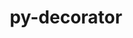 ---
title: "py-decorator"
layout: cache
categories: [package, develop]
meta: {"versions": ["5.1.1"], "compilers": ["gcc@=11.1.0", "gcc@=11.3.0", "gcc@=11.4.0", "gcc@=9.4.0", "oneapi@=2023.2.0", "oneapi@=2023.2.1"], "oss": ["ubuntu20.04", "ubuntu22.04"], "platforms": ["linux"], "targets": ["aarch64", "neoverse_v1", "ppc64le", "x86_64_v3"], "stacks": ["data-vis-sdk", "e4s", "e4s-arm", "e4s-neoverse_v1", "e4s-oneapi", "e4s-power", "ml-linux-x86_64-cpu", "ml-linux-x86_64-cuda", "ml-linux-x86_64-rocm", "root"], "num_specs": 98, "num_specs_by_stack": {"root": 98, "e4s-arm": 14, "e4s-neoverse_v1": 10, "e4s-power": 16, "data-vis-sdk": 13, "e4s": 22, "e4s-oneapi": 16, "ml-linux-x86_64-rocm": 7, "ml-linux-x86_64-cuda": 7, "ml-linux-x86_64-cpu": 7}}
spec_details: [{"hash": "4wso6iybkj3vvjrtq45e7btrq7tixrx7", "compiler": "gcc@=11.4.0", "versions": ["5.1.1"], "os": "ubuntu20.04", "platform": "linux", "target": "aarch64", "variants": ["build_system=python_pip"], "stacks": ["root", "e4s-arm"], "size": "-", "tarball": "https://binaries.spack.io/develop/build_cache/linux-ubuntu20.04-aarch64/gcc-11.4.0/py-decorator-5.1.1/linux-ubuntu20.04-aarch64-gcc-11.4.0-py-decorator-5.1.1-4wso6iybkj3vvjrtq45e7btrq7tixrx7.spack"}, {"hash": "e27zlfsj6qaxohjyjgtigj2y2r3ewnmq", "compiler": "gcc@=11.4.0", "versions": ["5.1.1"], "os": "ubuntu20.04", "platform": "linux", "target": "aarch64", "variants": ["build_system=python_pip"], "stacks": ["root", "e4s-arm"], "size": "-", "tarball": "https://binaries.spack.io/develop/build_cache/linux-ubuntu20.04-aarch64/gcc-11.4.0/py-decorator-5.1.1/linux-ubuntu20.04-aarch64-gcc-11.4.0-py-decorator-5.1.1-e27zlfsj6qaxohjyjgtigj2y2r3ewnmq.spack"}, {"hash": "excwmxa5s7gnbtacanpc5m6zoggqm3qh", "compiler": "gcc@=11.4.0", "versions": ["5.1.1"], "os": "ubuntu20.04", "platform": "linux", "target": "aarch64", "variants": ["build_system=python_pip"], "stacks": ["root", "e4s-arm"], "size": "-", "tarball": "https://binaries.spack.io/develop/build_cache/linux-ubuntu20.04-aarch64/gcc-11.4.0/py-decorator-5.1.1/linux-ubuntu20.04-aarch64-gcc-11.4.0-py-decorator-5.1.1-excwmxa5s7gnbtacanpc5m6zoggqm3qh.spack"}, {"hash": "gpvl7chznmhmk4k5upnthalmbdftvbtg", "compiler": "gcc@=11.4.0", "versions": ["5.1.1"], "os": "ubuntu20.04", "platform": "linux", "target": "aarch64", "variants": ["build_system=python_pip"], "stacks": ["root", "e4s-arm"], "size": "-", "tarball": "https://binaries.spack.io/develop/build_cache/linux-ubuntu20.04-aarch64/gcc-11.4.0/py-decorator-5.1.1/linux-ubuntu20.04-aarch64-gcc-11.4.0-py-decorator-5.1.1-gpvl7chznmhmk4k5upnthalmbdftvbtg.spack"}, {"hash": "zpvhq25ukwbttb5kvtvoxogziut7phuw", "compiler": "gcc@=11.4.0", "versions": ["5.1.1"], "os": "ubuntu20.04", "platform": "linux", "target": "aarch64", "variants": ["build_system=python_pip"], "stacks": ["root", "e4s-arm"], "size": "-", "tarball": "https://binaries.spack.io/develop/build_cache/linux-ubuntu20.04-aarch64/gcc-11.4.0/py-decorator-5.1.1/linux-ubuntu20.04-aarch64-gcc-11.4.0-py-decorator-5.1.1-zpvhq25ukwbttb5kvtvoxogziut7phuw.spack"}, {"hash": "qsaaj2o6uywfqwuotxfkejnxa65yh2mc", "compiler": "gcc@=11.4.0", "versions": ["5.1.1"], "os": "ubuntu20.04", "platform": "linux", "target": "aarch64", "variants": ["build_system=python_pip"], "stacks": ["root", "e4s-arm"], "size": "-", "tarball": "https://binaries.spack.io/develop/build_cache/linux-ubuntu20.04-aarch64/gcc-11.4.0/py-decorator-5.1.1/linux-ubuntu20.04-aarch64-gcc-11.4.0-py-decorator-5.1.1-qsaaj2o6uywfqwuotxfkejnxa65yh2mc.spack"}, {"hash": "udyzgincfa76oazpcqvufunrwg5m5vdn", "compiler": "gcc@=11.4.0", "versions": ["5.1.1"], "os": "ubuntu20.04", "platform": "linux", "target": "aarch64", "variants": ["build_system=python_pip"], "stacks": ["root", "e4s-arm"], "size": "-", "tarball": "https://binaries.spack.io/develop/build_cache/linux-ubuntu20.04-aarch64/gcc-11.4.0/py-decorator-5.1.1/linux-ubuntu20.04-aarch64-gcc-11.4.0-py-decorator-5.1.1-udyzgincfa76oazpcqvufunrwg5m5vdn.spack"}, {"hash": "sxpvtatvokdlz3fhplyppqbikv3djwxa", "compiler": "gcc@=11.4.0", "versions": ["5.1.1"], "os": "ubuntu20.04", "platform": "linux", "target": "aarch64", "variants": ["build_system=python_pip"], "stacks": ["root", "e4s-arm"], "size": "-", "tarball": "https://binaries.spack.io/develop/build_cache/linux-ubuntu20.04-aarch64/gcc-11.4.0/py-decorator-5.1.1/linux-ubuntu20.04-aarch64-gcc-11.4.0-py-decorator-5.1.1-sxpvtatvokdlz3fhplyppqbikv3djwxa.spack"}, {"hash": "33qd6dliyf4i4d4aav5lmtzu46dfwkeu", "compiler": "gcc@=11.4.0", "versions": ["5.1.1"], "os": "ubuntu20.04", "platform": "linux", "target": "aarch64", "variants": ["build_system=python_pip"], "stacks": ["root", "e4s-arm"], "size": "-", "tarball": "https://binaries.spack.io/develop/build_cache/linux-ubuntu20.04-aarch64/gcc-11.4.0/py-decorator-5.1.1/linux-ubuntu20.04-aarch64-gcc-11.4.0-py-decorator-5.1.1-33qd6dliyf4i4d4aav5lmtzu46dfwkeu.spack"}, {"hash": "ii2ernz2eas7r5wd7myhyusqyhldphhd", "compiler": "gcc@=11.4.0", "versions": ["5.1.1"], "os": "ubuntu20.04", "platform": "linux", "target": "aarch64", "variants": ["build_system=python_pip"], "stacks": ["root", "e4s-arm"], "size": "-", "tarball": "https://binaries.spack.io/develop/build_cache/linux-ubuntu20.04-aarch64/gcc-11.4.0/py-decorator-5.1.1/linux-ubuntu20.04-aarch64-gcc-11.4.0-py-decorator-5.1.1-ii2ernz2eas7r5wd7myhyusqyhldphhd.spack"}, {"hash": "behchh5akxzjof2yrgaahcwvaqj5c5ut", "compiler": "gcc@=11.4.0", "versions": ["5.1.1"], "os": "ubuntu20.04", "platform": "linux", "target": "aarch64", "variants": ["build_system=python_pip"], "stacks": ["root", "e4s-arm"], "size": "-", "tarball": "https://binaries.spack.io/develop/build_cache/linux-ubuntu20.04-aarch64/gcc-11.4.0/py-decorator-5.1.1/linux-ubuntu20.04-aarch64-gcc-11.4.0-py-decorator-5.1.1-behchh5akxzjof2yrgaahcwvaqj5c5ut.spack"}, {"hash": "gagapmhwicdcv6kt4w4jc5lekglelby6", "compiler": "gcc@=11.4.0", "versions": ["5.1.1"], "os": "ubuntu20.04", "platform": "linux", "target": "aarch64", "variants": ["build_system=python_pip"], "stacks": ["root", "e4s-arm"], "size": "-", "tarball": "https://binaries.spack.io/develop/build_cache/linux-ubuntu20.04-aarch64/gcc-11.4.0/py-decorator-5.1.1/linux-ubuntu20.04-aarch64-gcc-11.4.0-py-decorator-5.1.1-gagapmhwicdcv6kt4w4jc5lekglelby6.spack"}, {"hash": "2ogsefysp5ubugwzxanadumfmbyg6cff", "compiler": "gcc@=11.4.0", "versions": ["5.1.1"], "os": "ubuntu20.04", "platform": "linux", "target": "aarch64", "variants": ["build_system=python_pip"], "stacks": ["root", "e4s-arm"], "size": "-", "tarball": "https://binaries.spack.io/develop/build_cache/linux-ubuntu20.04-aarch64/gcc-11.4.0/py-decorator-5.1.1/linux-ubuntu20.04-aarch64-gcc-11.4.0-py-decorator-5.1.1-2ogsefysp5ubugwzxanadumfmbyg6cff.spack"}, {"hash": "umepuvngvwvi2bwbc7vcvw2ouf476q26", "compiler": "gcc@=11.4.0", "versions": ["5.1.1"], "os": "ubuntu20.04", "platform": "linux", "target": "aarch64", "variants": ["build_system=python_pip"], "stacks": ["root", "e4s-arm"], "size": "-", "tarball": "https://binaries.spack.io/develop/build_cache/linux-ubuntu20.04-aarch64/gcc-11.4.0/py-decorator-5.1.1/linux-ubuntu20.04-aarch64-gcc-11.4.0-py-decorator-5.1.1-umepuvngvwvi2bwbc7vcvw2ouf476q26.spack"}, {"hash": "qvk2lsal47xpm3csnoxwh4xnifiyagkc", "compiler": "gcc@=11.4.0", "versions": ["5.1.1"], "os": "ubuntu20.04", "platform": "linux", "target": "neoverse_v1", "variants": ["build_system=python_pip"], "stacks": ["root", "e4s-neoverse_v1"], "size": "-", "tarball": "https://binaries.spack.io/develop/build_cache/linux-ubuntu20.04-neoverse_v1/gcc-11.4.0/py-decorator-5.1.1/linux-ubuntu20.04-neoverse_v1-gcc-11.4.0-py-decorator-5.1.1-qvk2lsal47xpm3csnoxwh4xnifiyagkc.spack"}, {"hash": "zaiuy2pd5vode43444r7v4so75nfxc5o", "compiler": "gcc@=11.4.0", "versions": ["5.1.1"], "os": "ubuntu20.04", "platform": "linux", "target": "neoverse_v1", "variants": ["build_system=python_pip"], "stacks": ["root", "e4s-neoverse_v1"], "size": "-", "tarball": "https://binaries.spack.io/develop/build_cache/linux-ubuntu20.04-neoverse_v1/gcc-11.4.0/py-decorator-5.1.1/linux-ubuntu20.04-neoverse_v1-gcc-11.4.0-py-decorator-5.1.1-zaiuy2pd5vode43444r7v4so75nfxc5o.spack"}, {"hash": "ggmvm5o2f2lufhfp54epgw2d77c4qadk", "compiler": "gcc@=11.4.0", "versions": ["5.1.1"], "os": "ubuntu20.04", "platform": "linux", "target": "neoverse_v1", "variants": ["build_system=python_pip"], "stacks": ["root", "e4s-neoverse_v1"], "size": "-", "tarball": "https://binaries.spack.io/develop/build_cache/linux-ubuntu20.04-neoverse_v1/gcc-11.4.0/py-decorator-5.1.1/linux-ubuntu20.04-neoverse_v1-gcc-11.4.0-py-decorator-5.1.1-ggmvm5o2f2lufhfp54epgw2d77c4qadk.spack"}, {"hash": "y6hkkhbakzefxm4m7vsvrl7cmag2fq42", "compiler": "gcc@=11.4.0", "versions": ["5.1.1"], "os": "ubuntu20.04", "platform": "linux", "target": "neoverse_v1", "variants": ["build_system=python_pip"], "stacks": ["root", "e4s-neoverse_v1"], "size": "-", "tarball": "https://binaries.spack.io/develop/build_cache/linux-ubuntu20.04-neoverse_v1/gcc-11.4.0/py-decorator-5.1.1/linux-ubuntu20.04-neoverse_v1-gcc-11.4.0-py-decorator-5.1.1-y6hkkhbakzefxm4m7vsvrl7cmag2fq42.spack"}, {"hash": "tova4ot6loimgwuazb7iw2ggi5ryrswx", "compiler": "gcc@=11.4.0", "versions": ["5.1.1"], "os": "ubuntu20.04", "platform": "linux", "target": "neoverse_v1", "variants": ["build_system=python_pip"], "stacks": ["root", "e4s-neoverse_v1"], "size": "-", "tarball": "https://binaries.spack.io/develop/build_cache/linux-ubuntu20.04-neoverse_v1/gcc-11.4.0/py-decorator-5.1.1/linux-ubuntu20.04-neoverse_v1-gcc-11.4.0-py-decorator-5.1.1-tova4ot6loimgwuazb7iw2ggi5ryrswx.spack"}, {"hash": "akesurbxwwkpyukknzvg3vnreiag6t6r", "compiler": "gcc@=11.4.0", "versions": ["5.1.1"], "os": "ubuntu20.04", "platform": "linux", "target": "neoverse_v1", "variants": ["build_system=python_pip"], "stacks": ["root", "e4s-neoverse_v1"], "size": "-", "tarball": "https://binaries.spack.io/develop/build_cache/linux-ubuntu20.04-neoverse_v1/gcc-11.4.0/py-decorator-5.1.1/linux-ubuntu20.04-neoverse_v1-gcc-11.4.0-py-decorator-5.1.1-akesurbxwwkpyukknzvg3vnreiag6t6r.spack"}, {"hash": "pkuoida3sleznhg26otuekqwxlvqm3lh", "compiler": "gcc@=11.4.0", "versions": ["5.1.1"], "os": "ubuntu20.04", "platform": "linux", "target": "neoverse_v1", "variants": ["build_system=python_pip"], "stacks": ["root", "e4s-neoverse_v1"], "size": "-", "tarball": "https://binaries.spack.io/develop/build_cache/linux-ubuntu20.04-neoverse_v1/gcc-11.4.0/py-decorator-5.1.1/linux-ubuntu20.04-neoverse_v1-gcc-11.4.0-py-decorator-5.1.1-pkuoida3sleznhg26otuekqwxlvqm3lh.spack"}, {"hash": "bh2ka5z5l2zeko7q5f4chvvv53xf7bks", "compiler": "gcc@=11.4.0", "versions": ["5.1.1"], "os": "ubuntu20.04", "platform": "linux", "target": "neoverse_v1", "variants": ["build_system=python_pip"], "stacks": ["root", "e4s-neoverse_v1"], "size": "-", "tarball": "https://binaries.spack.io/develop/build_cache/linux-ubuntu20.04-neoverse_v1/gcc-11.4.0/py-decorator-5.1.1/linux-ubuntu20.04-neoverse_v1-gcc-11.4.0-py-decorator-5.1.1-bh2ka5z5l2zeko7q5f4chvvv53xf7bks.spack"}, {"hash": "b5vkkax6q3txodqs3mlphl5gnhqs6544", "compiler": "gcc@=11.4.0", "versions": ["5.1.1"], "os": "ubuntu20.04", "platform": "linux", "target": "neoverse_v1", "variants": ["build_system=python_pip"], "stacks": ["root", "e4s-neoverse_v1"], "size": "-", "tarball": "https://binaries.spack.io/develop/build_cache/linux-ubuntu20.04-neoverse_v1/gcc-11.4.0/py-decorator-5.1.1/linux-ubuntu20.04-neoverse_v1-gcc-11.4.0-py-decorator-5.1.1-b5vkkax6q3txodqs3mlphl5gnhqs6544.spack"}, {"hash": "67xr7mlv4j2cj5osiut3kerveldee56i", "compiler": "gcc@=11.4.0", "versions": ["5.1.1"], "os": "ubuntu20.04", "platform": "linux", "target": "neoverse_v1", "variants": ["build_system=python_pip"], "stacks": ["root", "e4s-neoverse_v1"], "size": "-", "tarball": "https://binaries.spack.io/develop/build_cache/linux-ubuntu20.04-neoverse_v1/gcc-11.4.0/py-decorator-5.1.1/linux-ubuntu20.04-neoverse_v1-gcc-11.4.0-py-decorator-5.1.1-67xr7mlv4j2cj5osiut3kerveldee56i.spack"}, {"hash": "zhnwunxzwpjg23dyaf75mbtv64cq4tzh", "compiler": "gcc@=9.4.0", "versions": ["5.1.1"], "os": "ubuntu20.04", "platform": "linux", "target": "ppc64le", "variants": ["build_system=python_pip"], "stacks": ["root", "e4s-power"], "size": "-", "tarball": "https://binaries.spack.io/develop/build_cache/linux-ubuntu20.04-ppc64le/gcc-9.4.0/py-decorator-5.1.1/linux-ubuntu20.04-ppc64le-gcc-9.4.0-py-decorator-5.1.1-zhnwunxzwpjg23dyaf75mbtv64cq4tzh.spack"}, {"hash": "gm72gajshvmubylle5y5kkpgv2x6hi4l", "compiler": "gcc@=9.4.0", "versions": ["5.1.1"], "os": "ubuntu20.04", "platform": "linux", "target": "ppc64le", "variants": ["build_system=python_pip"], "stacks": ["root", "e4s-power"], "size": "-", "tarball": "https://binaries.spack.io/develop/build_cache/linux-ubuntu20.04-ppc64le/gcc-9.4.0/py-decorator-5.1.1/linux-ubuntu20.04-ppc64le-gcc-9.4.0-py-decorator-5.1.1-gm72gajshvmubylle5y5kkpgv2x6hi4l.spack"}, {"hash": "6q3dpnzryefamwi27zayh3gok4k7mpro", "compiler": "gcc@=9.4.0", "versions": ["5.1.1"], "os": "ubuntu20.04", "platform": "linux", "target": "ppc64le", "variants": ["build_system=python_pip"], "stacks": ["root", "e4s-power"], "size": "-", "tarball": "https://binaries.spack.io/develop/build_cache/linux-ubuntu20.04-ppc64le/gcc-9.4.0/py-decorator-5.1.1/linux-ubuntu20.04-ppc64le-gcc-9.4.0-py-decorator-5.1.1-6q3dpnzryefamwi27zayh3gok4k7mpro.spack"}, {"hash": "lpjtio5hmp77hc5k3uljxbipgtbubfgf", "compiler": "gcc@=9.4.0", "versions": ["5.1.1"], "os": "ubuntu20.04", "platform": "linux", "target": "ppc64le", "variants": ["build_system=python_pip"], "stacks": ["root", "e4s-power"], "size": "-", "tarball": "https://binaries.spack.io/develop/build_cache/linux-ubuntu20.04-ppc64le/gcc-9.4.0/py-decorator-5.1.1/linux-ubuntu20.04-ppc64le-gcc-9.4.0-py-decorator-5.1.1-lpjtio5hmp77hc5k3uljxbipgtbubfgf.spack"}, {"hash": "73zhlktj5fh3zn2saqoxcsbqj3rtljkh", "compiler": "gcc@=9.4.0", "versions": ["5.1.1"], "os": "ubuntu20.04", "platform": "linux", "target": "ppc64le", "variants": ["build_system=python_pip"], "stacks": ["root", "e4s-power"], "size": "-", "tarball": "https://binaries.spack.io/develop/build_cache/linux-ubuntu20.04-ppc64le/gcc-9.4.0/py-decorator-5.1.1/linux-ubuntu20.04-ppc64le-gcc-9.4.0-py-decorator-5.1.1-73zhlktj5fh3zn2saqoxcsbqj3rtljkh.spack"}, {"hash": "fqkhkea3ktu33dvi6bgmr2thndlbylh6", "compiler": "gcc@=9.4.0", "versions": ["5.1.1"], "os": "ubuntu20.04", "platform": "linux", "target": "ppc64le", "variants": ["build_system=python_pip"], "stacks": ["root", "e4s-power"], "size": "-", "tarball": "https://binaries.spack.io/develop/build_cache/linux-ubuntu20.04-ppc64le/gcc-9.4.0/py-decorator-5.1.1/linux-ubuntu20.04-ppc64le-gcc-9.4.0-py-decorator-5.1.1-fqkhkea3ktu33dvi6bgmr2thndlbylh6.spack"}, {"hash": "arow6qni7msw77tqgxmj4jlhn4m4gxdv", "compiler": "gcc@=9.4.0", "versions": ["5.1.1"], "os": "ubuntu20.04", "platform": "linux", "target": "ppc64le", "variants": ["build_system=python_pip"], "stacks": ["root", "e4s-power"], "size": "-", "tarball": "https://binaries.spack.io/develop/build_cache/linux-ubuntu20.04-ppc64le/gcc-9.4.0/py-decorator-5.1.1/linux-ubuntu20.04-ppc64le-gcc-9.4.0-py-decorator-5.1.1-arow6qni7msw77tqgxmj4jlhn4m4gxdv.spack"}, {"hash": "sum5ie6eo2lpyiouuksqxvamm25nndvn", "compiler": "gcc@=9.4.0", "versions": ["5.1.1"], "os": "ubuntu20.04", "platform": "linux", "target": "ppc64le", "variants": ["build_system=python_pip"], "stacks": ["root", "e4s-power"], "size": "-", "tarball": "https://binaries.spack.io/develop/build_cache/linux-ubuntu20.04-ppc64le/gcc-9.4.0/py-decorator-5.1.1/linux-ubuntu20.04-ppc64le-gcc-9.4.0-py-decorator-5.1.1-sum5ie6eo2lpyiouuksqxvamm25nndvn.spack"}, {"hash": "ikuxnddeswifj3a3k6x5dg4qdzzmccuy", "compiler": "gcc@=9.4.0", "versions": ["5.1.1"], "os": "ubuntu20.04", "platform": "linux", "target": "ppc64le", "variants": ["build_system=python_pip"], "stacks": ["root", "e4s-power"], "size": "-", "tarball": "https://binaries.spack.io/develop/build_cache/linux-ubuntu20.04-ppc64le/gcc-9.4.0/py-decorator-5.1.1/linux-ubuntu20.04-ppc64le-gcc-9.4.0-py-decorator-5.1.1-ikuxnddeswifj3a3k6x5dg4qdzzmccuy.spack"}, {"hash": "s475jklpqvgh4k6kx54jev3fvb3bkcv2", "compiler": "gcc@=9.4.0", "versions": ["5.1.1"], "os": "ubuntu20.04", "platform": "linux", "target": "ppc64le", "variants": ["build_system=python_pip"], "stacks": ["root", "e4s-power"], "size": "-", "tarball": "https://binaries.spack.io/develop/build_cache/linux-ubuntu20.04-ppc64le/gcc-9.4.0/py-decorator-5.1.1/linux-ubuntu20.04-ppc64le-gcc-9.4.0-py-decorator-5.1.1-s475jklpqvgh4k6kx54jev3fvb3bkcv2.spack"}, {"hash": "fsg5o6tqkic2bibuzk3qljsp5cldp4l4", "compiler": "gcc@=9.4.0", "versions": ["5.1.1"], "os": "ubuntu20.04", "platform": "linux", "target": "ppc64le", "variants": ["build_system=python_pip"], "stacks": ["root", "e4s-power"], "size": "-", "tarball": "https://binaries.spack.io/develop/build_cache/linux-ubuntu20.04-ppc64le/gcc-9.4.0/py-decorator-5.1.1/linux-ubuntu20.04-ppc64le-gcc-9.4.0-py-decorator-5.1.1-fsg5o6tqkic2bibuzk3qljsp5cldp4l4.spack"}, {"hash": "iq7y2cabsln6c5qwq4hnh3egzcv4gngh", "compiler": "gcc@=9.4.0", "versions": ["5.1.1"], "os": "ubuntu20.04", "platform": "linux", "target": "ppc64le", "variants": ["build_system=python_pip"], "stacks": ["root", "e4s-power"], "size": "-", "tarball": "https://binaries.spack.io/develop/build_cache/linux-ubuntu20.04-ppc64le/gcc-9.4.0/py-decorator-5.1.1/linux-ubuntu20.04-ppc64le-gcc-9.4.0-py-decorator-5.1.1-iq7y2cabsln6c5qwq4hnh3egzcv4gngh.spack"}, {"hash": "jsfcz7grhxu7cpjnqhwbb4yhg6ayqdlq", "compiler": "gcc@=9.4.0", "versions": ["5.1.1"], "os": "ubuntu20.04", "platform": "linux", "target": "ppc64le", "variants": ["build_system=python_pip"], "stacks": ["root", "e4s-power"], "size": "-", "tarball": "https://binaries.spack.io/develop/build_cache/linux-ubuntu20.04-ppc64le/gcc-9.4.0/py-decorator-5.1.1/linux-ubuntu20.04-ppc64le-gcc-9.4.0-py-decorator-5.1.1-jsfcz7grhxu7cpjnqhwbb4yhg6ayqdlq.spack"}, {"hash": "lsppenydlzw6nmvreyyy7ic7uen6mmgm", "compiler": "gcc@=9.4.0", "versions": ["5.1.1"], "os": "ubuntu20.04", "platform": "linux", "target": "ppc64le", "variants": ["build_system=python_pip"], "stacks": ["root", "e4s-power"], "size": "-", "tarball": "https://binaries.spack.io/develop/build_cache/linux-ubuntu20.04-ppc64le/gcc-9.4.0/py-decorator-5.1.1/linux-ubuntu20.04-ppc64le-gcc-9.4.0-py-decorator-5.1.1-lsppenydlzw6nmvreyyy7ic7uen6mmgm.spack"}, {"hash": "x7nelzwr5ffm3rgvdw2woktcgqnguofs", "compiler": "gcc@=9.4.0", "versions": ["5.1.1"], "os": "ubuntu20.04", "platform": "linux", "target": "ppc64le", "variants": ["build_system=python_pip"], "stacks": ["root", "e4s-power"], "size": "-", "tarball": "https://binaries.spack.io/develop/build_cache/linux-ubuntu20.04-ppc64le/gcc-9.4.0/py-decorator-5.1.1/linux-ubuntu20.04-ppc64le-gcc-9.4.0-py-decorator-5.1.1-x7nelzwr5ffm3rgvdw2woktcgqnguofs.spack"}, {"hash": "se2yz47tnxbjqru2csu2dtitdn7bb7b3", "compiler": "gcc@=9.4.0", "versions": ["5.1.1"], "os": "ubuntu20.04", "platform": "linux", "target": "ppc64le", "variants": ["build_system=python_pip"], "stacks": ["root", "e4s-power"], "size": "-", "tarball": "https://binaries.spack.io/develop/build_cache/linux-ubuntu20.04-ppc64le/gcc-9.4.0/py-decorator-5.1.1/linux-ubuntu20.04-ppc64le-gcc-9.4.0-py-decorator-5.1.1-se2yz47tnxbjqru2csu2dtitdn7bb7b3.spack"}, {"hash": "tfcbyb6opv7jmk7gjgvmqkqngyml43h5", "compiler": "gcc@=11.1.0", "versions": ["5.1.1"], "os": "ubuntu20.04", "platform": "linux", "target": "x86_64_v3", "variants": ["build_system=python_pip"], "stacks": ["data-vis-sdk", "root"], "size": "-", "tarball": "https://binaries.spack.io/develop/build_cache/linux-ubuntu20.04-x86_64_v3/gcc-11.1.0/py-decorator-5.1.1/linux-ubuntu20.04-x86_64_v3-gcc-11.1.0-py-decorator-5.1.1-tfcbyb6opv7jmk7gjgvmqkqngyml43h5.spack"}, {"hash": "mjeisuwbe5g4aeuvtyaguauwzzxtqoqr", "compiler": "gcc@=11.1.0", "versions": ["5.1.1"], "os": "ubuntu20.04", "platform": "linux", "target": "x86_64_v3", "variants": ["build_system=python_pip"], "stacks": ["data-vis-sdk", "root"], "size": "-", "tarball": "https://binaries.spack.io/develop/build_cache/linux-ubuntu20.04-x86_64_v3/gcc-11.1.0/py-decorator-5.1.1/linux-ubuntu20.04-x86_64_v3-gcc-11.1.0-py-decorator-5.1.1-mjeisuwbe5g4aeuvtyaguauwzzxtqoqr.spack"}, {"hash": "q73hkgpvgoky7jh54fsbjbiv5omgvxus", "compiler": "gcc@=11.1.0", "versions": ["5.1.1"], "os": "ubuntu20.04", "platform": "linux", "target": "x86_64_v3", "variants": ["build_system=python_pip"], "stacks": ["data-vis-sdk", "root"], "size": "-", "tarball": "https://binaries.spack.io/develop/build_cache/linux-ubuntu20.04-x86_64_v3/gcc-11.1.0/py-decorator-5.1.1/linux-ubuntu20.04-x86_64_v3-gcc-11.1.0-py-decorator-5.1.1-q73hkgpvgoky7jh54fsbjbiv5omgvxus.spack"}, {"hash": "ycvmwnnrd5wptf3ph43pdhltozl5zyg6", "compiler": "gcc@=11.1.0", "versions": ["5.1.1"], "os": "ubuntu20.04", "platform": "linux", "target": "x86_64_v3", "variants": ["build_system=python_pip"], "stacks": ["data-vis-sdk", "root"], "size": "-", "tarball": "https://binaries.spack.io/develop/build_cache/linux-ubuntu20.04-x86_64_v3/gcc-11.1.0/py-decorator-5.1.1/linux-ubuntu20.04-x86_64_v3-gcc-11.1.0-py-decorator-5.1.1-ycvmwnnrd5wptf3ph43pdhltozl5zyg6.spack"}, {"hash": "cbkschvqp7l4nqs7bpz4dyboszrbfimu", "compiler": "gcc@=11.1.0", "versions": ["5.1.1"], "os": "ubuntu20.04", "platform": "linux", "target": "x86_64_v3", "variants": ["build_system=python_pip"], "stacks": ["data-vis-sdk", "root"], "size": "-", "tarball": "https://binaries.spack.io/develop/build_cache/linux-ubuntu20.04-x86_64_v3/gcc-11.1.0/py-decorator-5.1.1/linux-ubuntu20.04-x86_64_v3-gcc-11.1.0-py-decorator-5.1.1-cbkschvqp7l4nqs7bpz4dyboszrbfimu.spack"}, {"hash": "qno7e4lppakbfnk5st7pkc2brlih5zio", "compiler": "gcc@=11.1.0", "versions": ["5.1.1"], "os": "ubuntu20.04", "platform": "linux", "target": "x86_64_v3", "variants": ["build_system=python_pip"], "stacks": ["data-vis-sdk", "root"], "size": "-", "tarball": "https://binaries.spack.io/develop/build_cache/linux-ubuntu20.04-x86_64_v3/gcc-11.1.0/py-decorator-5.1.1/linux-ubuntu20.04-x86_64_v3-gcc-11.1.0-py-decorator-5.1.1-qno7e4lppakbfnk5st7pkc2brlih5zio.spack"}, {"hash": "oqqyv5hdrrvnuws6zxbzi6zvx3dxxxdr", "compiler": "gcc@=11.1.0", "versions": ["5.1.1"], "os": "ubuntu20.04", "platform": "linux", "target": "x86_64_v3", "variants": ["build_system=python_pip"], "stacks": ["data-vis-sdk", "root"], "size": "-", "tarball": "https://binaries.spack.io/develop/build_cache/linux-ubuntu20.04-x86_64_v3/gcc-11.1.0/py-decorator-5.1.1/linux-ubuntu20.04-x86_64_v3-gcc-11.1.0-py-decorator-5.1.1-oqqyv5hdrrvnuws6zxbzi6zvx3dxxxdr.spack"}, {"hash": "xb7yamogiam7qkfmhimrkor7xyyu4m5l", "compiler": "gcc@=11.1.0", "versions": ["5.1.1"], "os": "ubuntu20.04", "platform": "linux", "target": "x86_64_v3", "variants": ["build_system=python_pip"], "stacks": ["data-vis-sdk", "root"], "size": "-", "tarball": "https://binaries.spack.io/develop/build_cache/linux-ubuntu20.04-x86_64_v3/gcc-11.1.0/py-decorator-5.1.1/linux-ubuntu20.04-x86_64_v3-gcc-11.1.0-py-decorator-5.1.1-xb7yamogiam7qkfmhimrkor7xyyu4m5l.spack"}, {"hash": "dzhlg3zqgnwalfb3tuef4fz7fpwiyufc", "compiler": "gcc@=11.1.0", "versions": ["5.1.1"], "os": "ubuntu20.04", "platform": "linux", "target": "x86_64_v3", "variants": ["build_system=python_pip"], "stacks": ["data-vis-sdk", "root"], "size": "-", "tarball": "https://binaries.spack.io/develop/build_cache/linux-ubuntu20.04-x86_64_v3/gcc-11.1.0/py-decorator-5.1.1/linux-ubuntu20.04-x86_64_v3-gcc-11.1.0-py-decorator-5.1.1-dzhlg3zqgnwalfb3tuef4fz7fpwiyufc.spack"}, {"hash": "gof3g46ddb7rq2lmekc2s56xubpesfjb", "compiler": "gcc@=11.1.0", "versions": ["5.1.1"], "os": "ubuntu20.04", "platform": "linux", "target": "x86_64_v3", "variants": ["build_system=python_pip"], "stacks": ["data-vis-sdk", "root"], "size": "-", "tarball": "https://binaries.spack.io/develop/build_cache/linux-ubuntu20.04-x86_64_v3/gcc-11.1.0/py-decorator-5.1.1/linux-ubuntu20.04-x86_64_v3-gcc-11.1.0-py-decorator-5.1.1-gof3g46ddb7rq2lmekc2s56xubpesfjb.spack"}, {"hash": "dapnqa6t7k76vcdyu5q243tyllebrkqj", "compiler": "gcc@=11.1.0", "versions": ["5.1.1"], "os": "ubuntu20.04", "platform": "linux", "target": "x86_64_v3", "variants": ["build_system=python_pip"], "stacks": ["data-vis-sdk", "root"], "size": "-", "tarball": "https://binaries.spack.io/develop/build_cache/linux-ubuntu20.04-x86_64_v3/gcc-11.1.0/py-decorator-5.1.1/linux-ubuntu20.04-x86_64_v3-gcc-11.1.0-py-decorator-5.1.1-dapnqa6t7k76vcdyu5q243tyllebrkqj.spack"}, {"hash": "xzogtjh7s75sp2eeoecusbrcx7kgvufs", "compiler": "gcc@=11.1.0", "versions": ["5.1.1"], "os": "ubuntu20.04", "platform": "linux", "target": "x86_64_v3", "variants": ["build_system=python_pip"], "stacks": ["data-vis-sdk", "root"], "size": "-", "tarball": "https://binaries.spack.io/develop/build_cache/linux-ubuntu20.04-x86_64_v3/gcc-11.1.0/py-decorator-5.1.1/linux-ubuntu20.04-x86_64_v3-gcc-11.1.0-py-decorator-5.1.1-xzogtjh7s75sp2eeoecusbrcx7kgvufs.spack"}, {"hash": "vufyqbdzgwwsffmnc5krkxciz3uovldn", "compiler": "gcc@=11.1.0", "versions": ["5.1.1"], "os": "ubuntu20.04", "platform": "linux", "target": "x86_64_v3", "variants": ["build_system=python_pip"], "stacks": ["data-vis-sdk", "root"], "size": "-", "tarball": "https://binaries.spack.io/develop/build_cache/linux-ubuntu20.04-x86_64_v3/gcc-11.1.0/py-decorator-5.1.1/linux-ubuntu20.04-x86_64_v3-gcc-11.1.0-py-decorator-5.1.1-vufyqbdzgwwsffmnc5krkxciz3uovldn.spack"}, {"hash": "qtzyfh4yo73xw3hnuv3frvaukhaoesey", "compiler": "gcc@=11.4.0", "versions": ["5.1.1"], "os": "ubuntu20.04", "platform": "linux", "target": "x86_64_v3", "variants": ["build_system=python_pip"], "stacks": ["e4s", "root"], "size": "-", "tarball": "https://binaries.spack.io/develop/build_cache/linux-ubuntu20.04-x86_64_v3/gcc-11.4.0/py-decorator-5.1.1/linux-ubuntu20.04-x86_64_v3-gcc-11.4.0-py-decorator-5.1.1-qtzyfh4yo73xw3hnuv3frvaukhaoesey.spack"}, {"hash": "hzwt3szogj2lwkzkcgb4kfan27zz53i7", "compiler": "gcc@=11.4.0", "versions": ["5.1.1"], "os": "ubuntu20.04", "platform": "linux", "target": "x86_64_v3", "variants": ["build_system=python_pip"], "stacks": ["e4s", "root"], "size": "-", "tarball": "https://binaries.spack.io/develop/build_cache/linux-ubuntu20.04-x86_64_v3/gcc-11.4.0/py-decorator-5.1.1/linux-ubuntu20.04-x86_64_v3-gcc-11.4.0-py-decorator-5.1.1-hzwt3szogj2lwkzkcgb4kfan27zz53i7.spack"}, {"hash": "2s6o6y7kkoiefkaoltqycj6xxsn52rpw", "compiler": "gcc@=11.4.0", "versions": ["5.1.1"], "os": "ubuntu20.04", "platform": "linux", "target": "x86_64_v3", "variants": ["build_system=python_pip"], "stacks": ["e4s", "root"], "size": "-", "tarball": "https://binaries.spack.io/develop/build_cache/linux-ubuntu20.04-x86_64_v3/gcc-11.4.0/py-decorator-5.1.1/linux-ubuntu20.04-x86_64_v3-gcc-11.4.0-py-decorator-5.1.1-2s6o6y7kkoiefkaoltqycj6xxsn52rpw.spack"}, {"hash": "5zf3jdyw6wdm5knvlfjl2vq3pmnzp757", "compiler": "gcc@=11.4.0", "versions": ["5.1.1"], "os": "ubuntu20.04", "platform": "linux", "target": "x86_64_v3", "variants": ["build_system=python_pip"], "stacks": ["e4s", "root"], "size": "-", "tarball": "https://binaries.spack.io/develop/build_cache/linux-ubuntu20.04-x86_64_v3/gcc-11.4.0/py-decorator-5.1.1/linux-ubuntu20.04-x86_64_v3-gcc-11.4.0-py-decorator-5.1.1-5zf3jdyw6wdm5knvlfjl2vq3pmnzp757.spack"}, {"hash": "hgph7kvxduvdh6eqzvby74tomgajijjk", "compiler": "gcc@=11.4.0", "versions": ["5.1.1"], "os": "ubuntu20.04", "platform": "linux", "target": "x86_64_v3", "variants": ["build_system=python_pip"], "stacks": ["e4s", "root"], "size": "-", "tarball": "https://binaries.spack.io/develop/build_cache/linux-ubuntu20.04-x86_64_v3/gcc-11.4.0/py-decorator-5.1.1/linux-ubuntu20.04-x86_64_v3-gcc-11.4.0-py-decorator-5.1.1-hgph7kvxduvdh6eqzvby74tomgajijjk.spack"}, {"hash": "gcovkoeejozkzejkrla4gn6llkcei52c", "compiler": "gcc@=11.4.0", "versions": ["5.1.1"], "os": "ubuntu20.04", "platform": "linux", "target": "x86_64_v3", "variants": ["build_system=python_pip"], "stacks": ["e4s", "root"], "size": "-", "tarball": "https://binaries.spack.io/develop/build_cache/linux-ubuntu20.04-x86_64_v3/gcc-11.4.0/py-decorator-5.1.1/linux-ubuntu20.04-x86_64_v3-gcc-11.4.0-py-decorator-5.1.1-gcovkoeejozkzejkrla4gn6llkcei52c.spack"}, {"hash": "2szh3f7jahr5k4zreydsmwl4dn2f5cw4", "compiler": "gcc@=11.4.0", "versions": ["5.1.1"], "os": "ubuntu20.04", "platform": "linux", "target": "x86_64_v3", "variants": ["build_system=python_pip"], "stacks": ["e4s", "root"], "size": "-", "tarball": "https://binaries.spack.io/develop/build_cache/linux-ubuntu20.04-x86_64_v3/gcc-11.4.0/py-decorator-5.1.1/linux-ubuntu20.04-x86_64_v3-gcc-11.4.0-py-decorator-5.1.1-2szh3f7jahr5k4zreydsmwl4dn2f5cw4.spack"}, {"hash": "peegvb7r6gel7hdcic2el6ykxqc7nro4", "compiler": "gcc@=11.4.0", "versions": ["5.1.1"], "os": "ubuntu20.04", "platform": "linux", "target": "x86_64_v3", "variants": ["build_system=python_pip"], "stacks": ["e4s", "root"], "size": "-", "tarball": "https://binaries.spack.io/develop/build_cache/linux-ubuntu20.04-x86_64_v3/gcc-11.4.0/py-decorator-5.1.1/linux-ubuntu20.04-x86_64_v3-gcc-11.4.0-py-decorator-5.1.1-peegvb7r6gel7hdcic2el6ykxqc7nro4.spack"}, {"hash": "s6c3xbiuptw7en3huqqvpwywyymnbyw7", "compiler": "gcc@=11.4.0", "versions": ["5.1.1"], "os": "ubuntu20.04", "platform": "linux", "target": "x86_64_v3", "variants": ["build_system=python_pip"], "stacks": ["e4s", "root"], "size": "-", "tarball": "https://binaries.spack.io/develop/build_cache/linux-ubuntu20.04-x86_64_v3/gcc-11.4.0/py-decorator-5.1.1/linux-ubuntu20.04-x86_64_v3-gcc-11.4.0-py-decorator-5.1.1-s6c3xbiuptw7en3huqqvpwywyymnbyw7.spack"}, {"hash": "sndarhcfdktbhadka4awdpnt5ojyw7qr", "compiler": "gcc@=11.4.0", "versions": ["5.1.1"], "os": "ubuntu20.04", "platform": "linux", "target": "x86_64_v3", "variants": ["build_system=python_pip"], "stacks": ["e4s", "root"], "size": "-", "tarball": "https://binaries.spack.io/develop/build_cache/linux-ubuntu20.04-x86_64_v3/gcc-11.4.0/py-decorator-5.1.1/linux-ubuntu20.04-x86_64_v3-gcc-11.4.0-py-decorator-5.1.1-sndarhcfdktbhadka4awdpnt5ojyw7qr.spack"}, {"hash": "jkmm75dalylgen4cyndgntwzqfenykkl", "compiler": "gcc@=11.4.0", "versions": ["5.1.1"], "os": "ubuntu20.04", "platform": "linux", "target": "x86_64_v3", "variants": ["build_system=python_pip"], "stacks": ["e4s", "root"], "size": "-", "tarball": "https://binaries.spack.io/develop/build_cache/linux-ubuntu20.04-x86_64_v3/gcc-11.4.0/py-decorator-5.1.1/linux-ubuntu20.04-x86_64_v3-gcc-11.4.0-py-decorator-5.1.1-jkmm75dalylgen4cyndgntwzqfenykkl.spack"}, {"hash": "wxvcmykil4nwfwchvlq7qzr5szcph7ha", "compiler": "gcc@=11.4.0", "versions": ["5.1.1"], "os": "ubuntu20.04", "platform": "linux", "target": "x86_64_v3", "variants": ["build_system=python_pip"], "stacks": ["e4s", "root"], "size": "-", "tarball": "https://binaries.spack.io/develop/build_cache/linux-ubuntu20.04-x86_64_v3/gcc-11.4.0/py-decorator-5.1.1/linux-ubuntu20.04-x86_64_v3-gcc-11.4.0-py-decorator-5.1.1-wxvcmykil4nwfwchvlq7qzr5szcph7ha.spack"}, {"hash": "uyepabe2azsoc2ct6fvzby63epsbvxkc", "compiler": "gcc@=11.4.0", "versions": ["5.1.1"], "os": "ubuntu20.04", "platform": "linux", "target": "x86_64_v3", "variants": ["build_system=python_pip"], "stacks": ["e4s", "root"], "size": "-", "tarball": "https://binaries.spack.io/develop/build_cache/linux-ubuntu20.04-x86_64_v3/gcc-11.4.0/py-decorator-5.1.1/linux-ubuntu20.04-x86_64_v3-gcc-11.4.0-py-decorator-5.1.1-uyepabe2azsoc2ct6fvzby63epsbvxkc.spack"}, {"hash": "tmbmg7qrtstek6fwy3lf7i2ycpazn5f6", "compiler": "gcc@=11.4.0", "versions": ["5.1.1"], "os": "ubuntu20.04", "platform": "linux", "target": "x86_64_v3", "variants": ["build_system=python_pip"], "stacks": ["e4s", "root"], "size": "-", "tarball": "https://binaries.spack.io/develop/build_cache/linux-ubuntu20.04-x86_64_v3/gcc-11.4.0/py-decorator-5.1.1/linux-ubuntu20.04-x86_64_v3-gcc-11.4.0-py-decorator-5.1.1-tmbmg7qrtstek6fwy3lf7i2ycpazn5f6.spack"}, {"hash": "ewj7xm2hqy7nmznlmyrynonfha3mof6z", "compiler": "gcc@=11.4.0", "versions": ["5.1.1"], "os": "ubuntu20.04", "platform": "linux", "target": "x86_64_v3", "variants": ["build_system=python_pip"], "stacks": ["e4s", "root"], "size": "-", "tarball": "https://binaries.spack.io/develop/build_cache/linux-ubuntu20.04-x86_64_v3/gcc-11.4.0/py-decorator-5.1.1/linux-ubuntu20.04-x86_64_v3-gcc-11.4.0-py-decorator-5.1.1-ewj7xm2hqy7nmznlmyrynonfha3mof6z.spack"}, {"hash": "jvzftbxyersu5j3emaxteoar7ngzmpof", "compiler": "gcc@=11.4.0", "versions": ["5.1.1"], "os": "ubuntu20.04", "platform": "linux", "target": "x86_64_v3", "variants": ["build_system=python_pip"], "stacks": ["e4s", "root"], "size": "-", "tarball": "https://binaries.spack.io/develop/build_cache/linux-ubuntu20.04-x86_64_v3/gcc-11.4.0/py-decorator-5.1.1/linux-ubuntu20.04-x86_64_v3-gcc-11.4.0-py-decorator-5.1.1-jvzftbxyersu5j3emaxteoar7ngzmpof.spack"}, {"hash": "i7zjdejm7hmd3wkz3rvpbpywijehywlg", "compiler": "gcc@=11.4.0", "versions": ["5.1.1"], "os": "ubuntu20.04", "platform": "linux", "target": "x86_64_v3", "variants": ["build_system=python_pip"], "stacks": ["e4s", "root"], "size": "-", "tarball": "https://binaries.spack.io/develop/build_cache/linux-ubuntu20.04-x86_64_v3/gcc-11.4.0/py-decorator-5.1.1/linux-ubuntu20.04-x86_64_v3-gcc-11.4.0-py-decorator-5.1.1-i7zjdejm7hmd3wkz3rvpbpywijehywlg.spack"}, {"hash": "bizj73mrvyq73hvmon4zkaylsowi7v6r", "compiler": "gcc@=11.4.0", "versions": ["5.1.1"], "os": "ubuntu20.04", "platform": "linux", "target": "x86_64_v3", "variants": ["build_system=python_pip"], "stacks": ["e4s", "root"], "size": "-", "tarball": "https://binaries.spack.io/develop/build_cache/linux-ubuntu20.04-x86_64_v3/gcc-11.4.0/py-decorator-5.1.1/linux-ubuntu20.04-x86_64_v3-gcc-11.4.0-py-decorator-5.1.1-bizj73mrvyq73hvmon4zkaylsowi7v6r.spack"}, {"hash": "cuehhzgfvrluhbgnx23ngpw53q36dcvb", "compiler": "gcc@=11.4.0", "versions": ["5.1.1"], "os": "ubuntu20.04", "platform": "linux", "target": "x86_64_v3", "variants": ["build_system=python_pip"], "stacks": ["e4s", "root"], "size": "-", "tarball": "https://binaries.spack.io/develop/build_cache/linux-ubuntu20.04-x86_64_v3/gcc-11.4.0/py-decorator-5.1.1/linux-ubuntu20.04-x86_64_v3-gcc-11.4.0-py-decorator-5.1.1-cuehhzgfvrluhbgnx23ngpw53q36dcvb.spack"}, {"hash": "ixtqo2ueneejlblji3gyxcrs3ntsnffo", "compiler": "gcc@=11.4.0", "versions": ["5.1.1"], "os": "ubuntu20.04", "platform": "linux", "target": "x86_64_v3", "variants": ["build_system=python_pip"], "stacks": ["e4s", "root"], "size": "-", "tarball": "https://binaries.spack.io/develop/build_cache/linux-ubuntu20.04-x86_64_v3/gcc-11.4.0/py-decorator-5.1.1/linux-ubuntu20.04-x86_64_v3-gcc-11.4.0-py-decorator-5.1.1-ixtqo2ueneejlblji3gyxcrs3ntsnffo.spack"}, {"hash": "xatvekx3aa3753zr7ig37s7k53s4elfa", "compiler": "gcc@=11.4.0", "versions": ["5.1.1"], "os": "ubuntu20.04", "platform": "linux", "target": "x86_64_v3", "variants": ["build_system=python_pip"], "stacks": ["e4s", "root"], "size": "-", "tarball": "https://binaries.spack.io/develop/build_cache/linux-ubuntu20.04-x86_64_v3/gcc-11.4.0/py-decorator-5.1.1/linux-ubuntu20.04-x86_64_v3-gcc-11.4.0-py-decorator-5.1.1-xatvekx3aa3753zr7ig37s7k53s4elfa.spack"}, {"hash": "sheulcvvnqnaua6up4z3mm2fackoeybz", "compiler": "gcc@=11.4.0", "versions": ["5.1.1"], "os": "ubuntu20.04", "platform": "linux", "target": "x86_64_v3", "variants": ["build_system=python_pip"], "stacks": ["e4s", "root"], "size": "-", "tarball": "https://binaries.spack.io/develop/build_cache/linux-ubuntu20.04-x86_64_v3/gcc-11.4.0/py-decorator-5.1.1/linux-ubuntu20.04-x86_64_v3-gcc-11.4.0-py-decorator-5.1.1-sheulcvvnqnaua6up4z3mm2fackoeybz.spack"}, {"hash": "tbv4qu5helpj4273ojq7dvg25lh4ledu", "compiler": "oneapi@=2023.2.0", "versions": ["5.1.1"], "os": "ubuntu20.04", "platform": "linux", "target": "x86_64_v3", "variants": ["build_system=python_pip"], "stacks": ["e4s-oneapi", "root"], "size": "-", "tarball": "https://binaries.spack.io/develop/build_cache/linux-ubuntu20.04-x86_64_v3/oneapi-2023.2.0/py-decorator-5.1.1/linux-ubuntu20.04-x86_64_v3-oneapi-2023.2.0-py-decorator-5.1.1-tbv4qu5helpj4273ojq7dvg25lh4ledu.spack"}, {"hash": "vz4k7lhofk6wanyo4vfv7k2dm2fdol4a", "compiler": "oneapi@=2023.2.0", "versions": ["5.1.1"], "os": "ubuntu20.04", "platform": "linux", "target": "x86_64_v3", "variants": ["build_system=python_pip"], "stacks": ["e4s-oneapi", "root"], "size": "-", "tarball": "https://binaries.spack.io/develop/build_cache/linux-ubuntu20.04-x86_64_v3/oneapi-2023.2.0/py-decorator-5.1.1/linux-ubuntu20.04-x86_64_v3-oneapi-2023.2.0-py-decorator-5.1.1-vz4k7lhofk6wanyo4vfv7k2dm2fdol4a.spack"}, {"hash": "f3ir3e6ihvs4omjauj2giunr3a4mkjbt", "compiler": "oneapi@=2023.2.0", "versions": ["5.1.1"], "os": "ubuntu20.04", "platform": "linux", "target": "x86_64_v3", "variants": ["build_system=python_pip"], "stacks": ["e4s-oneapi", "root"], "size": "-", "tarball": "https://binaries.spack.io/develop/build_cache/linux-ubuntu20.04-x86_64_v3/oneapi-2023.2.0/py-decorator-5.1.1/linux-ubuntu20.04-x86_64_v3-oneapi-2023.2.0-py-decorator-5.1.1-f3ir3e6ihvs4omjauj2giunr3a4mkjbt.spack"}, {"hash": "npo4zj4l5t6uaqqanspcw3nxsop6fe2p", "compiler": "oneapi@=2023.2.1", "versions": ["5.1.1"], "os": "ubuntu20.04", "platform": "linux", "target": "x86_64_v3", "variants": ["build_system=python_pip"], "stacks": ["e4s-oneapi", "root"], "size": "-", "tarball": "https://binaries.spack.io/develop/build_cache/linux-ubuntu20.04-x86_64_v3/oneapi-2023.2.1/py-decorator-5.1.1/linux-ubuntu20.04-x86_64_v3-oneapi-2023.2.1-py-decorator-5.1.1-npo4zj4l5t6uaqqanspcw3nxsop6fe2p.spack"}, {"hash": "uz34xuzv5lw3wg3dpvxtudxvbn7eyayq", "compiler": "oneapi@=2023.2.1", "versions": ["5.1.1"], "os": "ubuntu20.04", "platform": "linux", "target": "x86_64_v3", "variants": ["build_system=python_pip"], "stacks": ["e4s-oneapi", "root"], "size": "-", "tarball": "https://binaries.spack.io/develop/build_cache/linux-ubuntu20.04-x86_64_v3/oneapi-2023.2.1/py-decorator-5.1.1/linux-ubuntu20.04-x86_64_v3-oneapi-2023.2.1-py-decorator-5.1.1-uz34xuzv5lw3wg3dpvxtudxvbn7eyayq.spack"}, {"hash": "iz5mlee24bcgagjtlnk3ycedf5mghstx", "compiler": "oneapi@=2023.2.1", "versions": ["5.1.1"], "os": "ubuntu20.04", "platform": "linux", "target": "x86_64_v3", "variants": ["build_system=python_pip"], "stacks": ["e4s-oneapi", "root"], "size": "-", "tarball": "https://binaries.spack.io/develop/build_cache/linux-ubuntu20.04-x86_64_v3/oneapi-2023.2.1/py-decorator-5.1.1/linux-ubuntu20.04-x86_64_v3-oneapi-2023.2.1-py-decorator-5.1.1-iz5mlee24bcgagjtlnk3ycedf5mghstx.spack"}, {"hash": "hsy7qu5peaqjca226yrmoajs2wfix5wf", "compiler": "oneapi@=2023.2.1", "versions": ["5.1.1"], "os": "ubuntu20.04", "platform": "linux", "target": "x86_64_v3", "variants": ["build_system=python_pip"], "stacks": ["e4s-oneapi", "root"], "size": "-", "tarball": "https://binaries.spack.io/develop/build_cache/linux-ubuntu20.04-x86_64_v3/oneapi-2023.2.1/py-decorator-5.1.1/linux-ubuntu20.04-x86_64_v3-oneapi-2023.2.1-py-decorator-5.1.1-hsy7qu5peaqjca226yrmoajs2wfix5wf.spack"}, {"hash": "hvsdn4fvxmtkfffv5shmepvsc5tk7o4a", "compiler": "oneapi@=2023.2.1", "versions": ["5.1.1"], "os": "ubuntu20.04", "platform": "linux", "target": "x86_64_v3", "variants": ["build_system=python_pip"], "stacks": ["e4s-oneapi", "root"], "size": "-", "tarball": "https://binaries.spack.io/develop/build_cache/linux-ubuntu20.04-x86_64_v3/oneapi-2023.2.1/py-decorator-5.1.1/linux-ubuntu20.04-x86_64_v3-oneapi-2023.2.1-py-decorator-5.1.1-hvsdn4fvxmtkfffv5shmepvsc5tk7o4a.spack"}, {"hash": "eob4bdzd3ewp2xfnbsmjb4cwydq7itjb", "compiler": "oneapi@=2023.2.1", "versions": ["5.1.1"], "os": "ubuntu20.04", "platform": "linux", "target": "x86_64_v3", "variants": ["build_system=python_pip"], "stacks": ["e4s-oneapi", "root"], "size": "-", "tarball": "https://binaries.spack.io/develop/build_cache/linux-ubuntu20.04-x86_64_v3/oneapi-2023.2.1/py-decorator-5.1.1/linux-ubuntu20.04-x86_64_v3-oneapi-2023.2.1-py-decorator-5.1.1-eob4bdzd3ewp2xfnbsmjb4cwydq7itjb.spack"}, {"hash": "tj3iflybjk4svbc75odcqucfimkiyp54", "compiler": "oneapi@=2023.2.1", "versions": ["5.1.1"], "os": "ubuntu20.04", "platform": "linux", "target": "x86_64_v3", "variants": ["build_system=python_pip"], "stacks": ["e4s-oneapi", "root"], "size": "-", "tarball": "https://binaries.spack.io/develop/build_cache/linux-ubuntu20.04-x86_64_v3/oneapi-2023.2.1/py-decorator-5.1.1/linux-ubuntu20.04-x86_64_v3-oneapi-2023.2.1-py-decorator-5.1.1-tj3iflybjk4svbc75odcqucfimkiyp54.spack"}, {"hash": "bv3ctkg5wciqoe5vdzd6izfghsyo2o4c", "compiler": "oneapi@=2023.2.1", "versions": ["5.1.1"], "os": "ubuntu20.04", "platform": "linux", "target": "x86_64_v3", "variants": ["build_system=python_pip"], "stacks": ["e4s-oneapi", "root"], "size": "-", "tarball": "https://binaries.spack.io/develop/build_cache/linux-ubuntu20.04-x86_64_v3/oneapi-2023.2.1/py-decorator-5.1.1/linux-ubuntu20.04-x86_64_v3-oneapi-2023.2.1-py-decorator-5.1.1-bv3ctkg5wciqoe5vdzd6izfghsyo2o4c.spack"}, {"hash": "lw7mkxkfjl5cimwcw7m6th65576cbrm5", "compiler": "oneapi@=2023.2.1", "versions": ["5.1.1"], "os": "ubuntu20.04", "platform": "linux", "target": "x86_64_v3", "variants": ["build_system=python_pip"], "stacks": ["e4s-oneapi", "root"], "size": "-", "tarball": "https://binaries.spack.io/develop/build_cache/linux-ubuntu20.04-x86_64_v3/oneapi-2023.2.1/py-decorator-5.1.1/linux-ubuntu20.04-x86_64_v3-oneapi-2023.2.1-py-decorator-5.1.1-lw7mkxkfjl5cimwcw7m6th65576cbrm5.spack"}, {"hash": "42l6qz4di2a6agjbt3gtecypfxfjhcp3", "compiler": "oneapi@=2023.2.1", "versions": ["5.1.1"], "os": "ubuntu20.04", "platform": "linux", "target": "x86_64_v3", "variants": ["build_system=python_pip"], "stacks": ["e4s-oneapi", "root"], "size": "-", "tarball": "https://binaries.spack.io/develop/build_cache/linux-ubuntu20.04-x86_64_v3/oneapi-2023.2.1/py-decorator-5.1.1/linux-ubuntu20.04-x86_64_v3-oneapi-2023.2.1-py-decorator-5.1.1-42l6qz4di2a6agjbt3gtecypfxfjhcp3.spack"}, {"hash": "ns5u3vk6cxcqtqi5v5yvekoiuowdnwsj", "compiler": "oneapi@=2023.2.1", "versions": ["5.1.1"], "os": "ubuntu20.04", "platform": "linux", "target": "x86_64_v3", "variants": ["build_system=python_pip"], "stacks": ["e4s-oneapi", "root"], "size": "-", "tarball": "https://binaries.spack.io/develop/build_cache/linux-ubuntu20.04-x86_64_v3/oneapi-2023.2.1/py-decorator-5.1.1/linux-ubuntu20.04-x86_64_v3-oneapi-2023.2.1-py-decorator-5.1.1-ns5u3vk6cxcqtqi5v5yvekoiuowdnwsj.spack"}, {"hash": "znt3noevsnbb4rtccbxi5ieto7ihqklm", "compiler": "oneapi@=2023.2.1", "versions": ["5.1.1"], "os": "ubuntu20.04", "platform": "linux", "target": "x86_64_v3", "variants": ["build_system=python_pip"], "stacks": ["e4s-oneapi", "root"], "size": "-", "tarball": "https://binaries.spack.io/develop/build_cache/linux-ubuntu20.04-x86_64_v3/oneapi-2023.2.1/py-decorator-5.1.1/linux-ubuntu20.04-x86_64_v3-oneapi-2023.2.1-py-decorator-5.1.1-znt3noevsnbb4rtccbxi5ieto7ihqklm.spack"}, {"hash": "dnn6677sf2yq7wlk64aumksefs7i3tqp", "compiler": "oneapi@=2023.2.1", "versions": ["5.1.1"], "os": "ubuntu20.04", "platform": "linux", "target": "x86_64_v3", "variants": ["build_system=python_pip"], "stacks": ["e4s-oneapi", "root"], "size": "-", "tarball": "https://binaries.spack.io/develop/build_cache/linux-ubuntu20.04-x86_64_v3/oneapi-2023.2.1/py-decorator-5.1.1/linux-ubuntu20.04-x86_64_v3-oneapi-2023.2.1-py-decorator-5.1.1-dnn6677sf2yq7wlk64aumksefs7i3tqp.spack"}, {"hash": "mgi3h7ub3lnxserjvdwmqpuinvwsrxn6", "compiler": "gcc@=11.3.0", "versions": ["5.1.1"], "os": "ubuntu22.04", "platform": "linux", "target": "x86_64_v3", "variants": ["build_system=python_pip"], "stacks": ["ml-linux-x86_64-rocm", "ml-linux-x86_64-cuda", "root", "ml-linux-x86_64-cpu"], "size": "-", "tarball": "https://binaries.spack.io/develop/build_cache/linux-ubuntu22.04-x86_64_v3/gcc-11.3.0/py-decorator-5.1.1/linux-ubuntu22.04-x86_64_v3-gcc-11.3.0-py-decorator-5.1.1-mgi3h7ub3lnxserjvdwmqpuinvwsrxn6.spack"}, {"hash": "ndbgn2xibsjfz45jyxeka53xiby356rt", "compiler": "gcc@=11.3.0", "versions": ["5.1.1"], "os": "ubuntu22.04", "platform": "linux", "target": "x86_64_v3", "variants": ["build_system=python_pip"], "stacks": ["ml-linux-x86_64-rocm", "ml-linux-x86_64-cuda", "root", "ml-linux-x86_64-cpu"], "size": "-", "tarball": "https://binaries.spack.io/develop/build_cache/linux-ubuntu22.04-x86_64_v3/gcc-11.3.0/py-decorator-5.1.1/linux-ubuntu22.04-x86_64_v3-gcc-11.3.0-py-decorator-5.1.1-ndbgn2xibsjfz45jyxeka53xiby356rt.spack"}, {"hash": "z6t2gcy5ndtmc2xiprodshzqlqkhlgap", "compiler": "gcc@=11.3.0", "versions": ["5.1.1"], "os": "ubuntu22.04", "platform": "linux", "target": "x86_64_v3", "variants": ["build_system=python_pip"], "stacks": ["ml-linux-x86_64-rocm", "ml-linux-x86_64-cuda", "root", "ml-linux-x86_64-cpu"], "size": "-", "tarball": "https://binaries.spack.io/develop/build_cache/linux-ubuntu22.04-x86_64_v3/gcc-11.3.0/py-decorator-5.1.1/linux-ubuntu22.04-x86_64_v3-gcc-11.3.0-py-decorator-5.1.1-z6t2gcy5ndtmc2xiprodshzqlqkhlgap.spack"}, {"hash": "mhhsfzg37u2v4gmbr6zhvh2gkq5djepd", "compiler": "gcc@=11.3.0", "versions": ["5.1.1"], "os": "ubuntu22.04", "platform": "linux", "target": "x86_64_v3", "variants": ["build_system=python_pip"], "stacks": ["ml-linux-x86_64-rocm", "ml-linux-x86_64-cuda", "root", "ml-linux-x86_64-cpu"], "size": "-", "tarball": "https://binaries.spack.io/develop/build_cache/linux-ubuntu22.04-x86_64_v3/gcc-11.3.0/py-decorator-5.1.1/linux-ubuntu22.04-x86_64_v3-gcc-11.3.0-py-decorator-5.1.1-mhhsfzg37u2v4gmbr6zhvh2gkq5djepd.spack"}, {"hash": "iior6ujqruwxxcb2b6kd7nmozkleprxu", "compiler": "gcc@=11.3.0", "versions": ["5.1.1"], "os": "ubuntu22.04", "platform": "linux", "target": "x86_64_v3", "variants": ["build_system=python_pip"], "stacks": ["ml-linux-x86_64-rocm", "ml-linux-x86_64-cuda", "root", "ml-linux-x86_64-cpu"], "size": "-", "tarball": "https://binaries.spack.io/develop/build_cache/linux-ubuntu22.04-x86_64_v3/gcc-11.3.0/py-decorator-5.1.1/linux-ubuntu22.04-x86_64_v3-gcc-11.3.0-py-decorator-5.1.1-iior6ujqruwxxcb2b6kd7nmozkleprxu.spack"}, {"hash": "2w7mkyj6rjceu3dc6uev5yolopstselr", "compiler": "gcc@=11.3.0", "versions": ["5.1.1"], "os": "ubuntu22.04", "platform": "linux", "target": "x86_64_v3", "variants": ["build_system=python_pip"], "stacks": ["ml-linux-x86_64-rocm", "ml-linux-x86_64-cuda", "root", "ml-linux-x86_64-cpu"], "size": "-", "tarball": "https://binaries.spack.io/develop/build_cache/linux-ubuntu22.04-x86_64_v3/gcc-11.3.0/py-decorator-5.1.1/linux-ubuntu22.04-x86_64_v3-gcc-11.3.0-py-decorator-5.1.1-2w7mkyj6rjceu3dc6uev5yolopstselr.spack"}, {"hash": "6oq345q64jrnurowyg372dmrzozdnmmr", "compiler": "gcc@=11.3.0", "versions": ["5.1.1"], "os": "ubuntu22.04", "platform": "linux", "target": "x86_64_v3", "variants": ["build_system=python_pip"], "stacks": ["ml-linux-x86_64-rocm", "ml-linux-x86_64-cuda", "root", "ml-linux-x86_64-cpu"], "size": "-", "tarball": "https://binaries.spack.io/develop/build_cache/linux-ubuntu22.04-x86_64_v3/gcc-11.3.0/py-decorator-5.1.1/linux-ubuntu22.04-x86_64_v3-gcc-11.3.0-py-decorator-5.1.1-6oq345q64jrnurowyg372dmrzozdnmmr.spack"}]
---